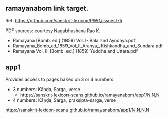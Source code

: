 

##  ramayanabom link target.

Ref: https://github.com/sanskrit-lexicon/PWG/issues/75

PDF sources: courtesy Nagabhushana Rao K.
* Ramayana [Bomb. ed.] (1859) Vol. I- Bala and Ayodhya.pdf
* Ramayana_Bomb_ed_1859_Vol_II_Aranya,_Kishkandha_and_Sundara.pdf
* Ramayana Vol. III [Bomb. ed.] (1859) Yuddha and Uttara.pdf

## app1
Provides access to pages based on 3 or 4 numbers:
* 3 numbers: Kāṇḍa, Sarga, verse
  * https://sanskrit-lexicon-scans.github.io/ramayanabom/app1/N,N,N
* 4 numbers: Kāṇḍa, Sarga, prakṣipta-sarga, verse

https://sanskrit-lexicon-scans.github.io/ramayanabom/app1/N,N,N,N
